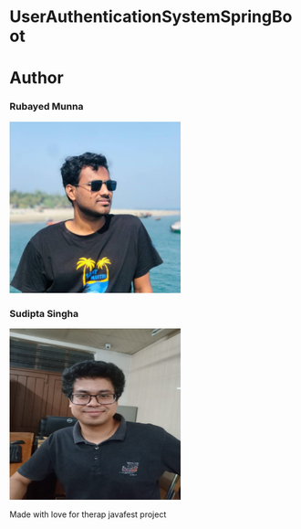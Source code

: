 # UserAuthenticationSystemSpringBoot
<h1>Author</h1>
<h3>Rubayed Munna</h3>
<img src="Rubayed.jpg" height = "300px" width = "300px">
<h3>Sudipta Singha</h3>
<img src="Sudipta.jpeg" height = "300px" width = "300px">
<p>Made with love for therap javafest project</p>

